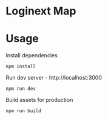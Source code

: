 # Loginext Map

# Usage

Install dependencies

```
npm install
```

Run dev server - http://localhost:3000

```
npm run dev
```

Build assets for production

```
npm run build
```
